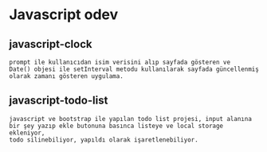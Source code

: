 # Javascript odev

## javascript-clock

    prompt ile kullanıcıdan isim verisini alıp sayfada gösteren ve 
    Date() objesi ile setInterval metodu kullanılarak sayfada güncellenmiş
    olarak zamanı gösteren uygulama.

## javascript-todo-list

    javascript ve bootstrap ile yapılan todo list projesi, input alanına
    bir şey yazıp ekle butonuna basınca listeye ve local storage ekleniyor,
    todo silinebiliyor, yapıldı olarak işaretlenebiliyor.